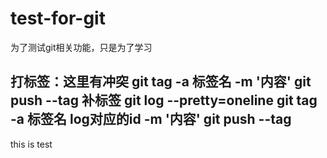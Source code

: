 # test-for-git
为了测试git相关功能，只是为了学习

打标签：这里有冲突
git tag -a 标签名 -m '内容'
git push --tag 
补标签
git log --pretty=oneline
git tag -a 标签名  log对应的id -m '内容'
git push --tag
-----------------------------------------
this is test
